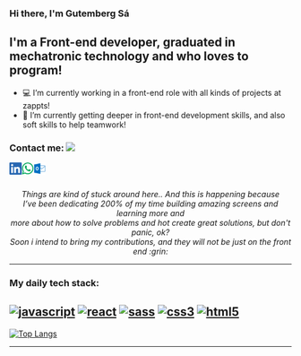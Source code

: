 ### Hi there, I'm Gutemberg Sá
## I'm a Front-end developer, graduated in mechatronic technology and who loves to program!

- :computer: I’m currently working in a front-end role with all kinds of projects at zappts!
- :closed_book: I’m currently getting deeper in front-end development skills, and also soft skills to help teamwork!

### Contact me:   <img src="https://media.giphy.com/media/oH9EpHYhOtlIZipqpk/giphy.gif" height="32">

[<img align="left" alt="Gutem | LinkedIn" height="22px" src="./SocialLogo/LinkedIn.png" />][linkedin]
[<img align="left" alt="Gutem | Whatsapp" height="22px" src="./SocialLogo/WhatsApp.png" />][whatsapp]
[<img align="left" alt="Gutem" height="22px" src="./SocialLogo/Mail.png" />][outlook]

<br />
<br />

<p align=center>
<em>
Things are kind of stuck around here.. And this is happening because<br> 
I’ve been dedicating 200% of my time building amazing screens and learning more and<br>
more about how to solve problems and hot create great solutions, but don't panic, ok?<br>
Soon i intend to bring my contributions, and they will not be just on the front end :grin:
</em>
</p>

---

### My daily tech stack:

[<img alt="javascript" width="26px" src="https://img.icons8.com/color/240/000000/javascript.png" />](https://developer.mozilla.org/en-US/docs/Web/JavaScript)
[<img alt="react" width="26px" src="https://img.icons8.com/color/240/000000/react-native.png" />](https://reactjs.org/)
[<img alt="sass" width="26px" src="https://img.icons8.com/color/240/000000/sass.png">](https://sass-lang.com/)
[<img alt="css3" width="26px" src="https://img.icons8.com/color/240/000000/css3.png">](https://developer.mozilla.org/en-US/docs/Web/CSS)
[<img alt="html5" width="26px" src="https://img.icons8.com/color/240/000000/html-5.png">](https://developer.mozilla.org/en-US/docs/Web/HTML)
---

[![Top Langs](https://github-readme-stats.vercel.app/api/top-langs/?username=gutembergsa)](https://github.com/gutembergsa/github-readme-stats)

---

[linkedin]: https://www.linkedin.com/in/gutemberg-s%C3%A1-8aa7a0a4/
[outlook]: mailto:gutemberg.silvasa@outlook.com
[whatsapp]: https://wa.me/5512996862053
